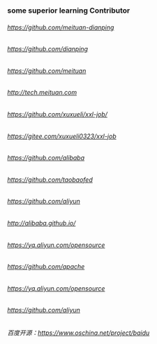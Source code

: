 ### some superior learning Contributor
###### https://github.com/meituan-dianping
###### https://github.com/dianping
###### https://github.com/meituan
###### http://tech.meituan.com
###### https://github.com/xuxueli/xxl-job/
###### https://gitee.com/xuxueli0323/xxl-job
###### https://github.com/alibaba
###### https://github.com/taobaofed
###### https://github.com/aliyun
###### http://alibaba.github.io/
###### https://yq.aliyun.com/opensource
###### https://github.com/apache
###### https://yq.aliyun.com/opensource
###### https://github.com/aliyun
###### 百度开源：https://www.oschina.net/project/baidu
